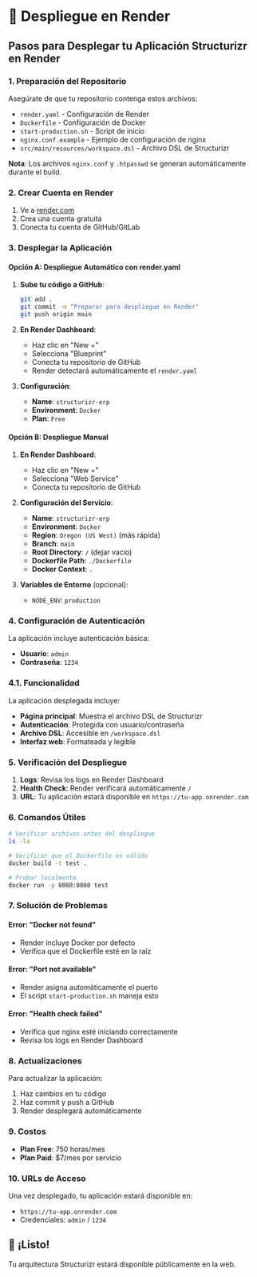 # 🚀 Despliegue en Render

## Pasos para Desplegar tu Aplicación Structurizr en Render

### 1. Preparación del Repositorio

Asegúrate de que tu repositorio contenga estos archivos:

- `render.yaml` - Configuración de Render
- `Dockerfile` - Configuración de Docker
- `start-production.sh` - Script de inicio
- `nginx.conf.example` - Ejemplo de configuración de nginx
- `src/main/resources/workspace.dsl` - Archivo DSL de Structurizr

**Nota**: Los archivos `nginx.conf` y `.htpasswd` se generan automáticamente durante el build.

### 2. Crear Cuenta en Render

1. Ve a [render.com](https://render.com)
2. Crea una cuenta gratuita
3. Conecta tu cuenta de GitHub/GitLab

### 3. Desplegar la Aplicación

#### Opción A: Despliegue Automático con render.yaml

1. **Sube tu código a GitHub**:

   ```bash
   git add .
   git commit -m "Preparar para despliegue en Render"
   git push origin main
   ```

2. **En Render Dashboard**:

   - Haz clic en "New +"
   - Selecciona "Blueprint"
   - Conecta tu repositorio de GitHub
   - Render detectará automáticamente el `render.yaml`

3. **Configuración**:
   - **Name**: `structurizr-erp`
   - **Environment**: `Docker`
   - **Plan**: `Free`

#### Opción B: Despliegue Manual

1. **En Render Dashboard**:

   - Haz clic en "New +"
   - Selecciona "Web Service"
   - Conecta tu repositorio de GitHub

2. **Configuración del Servicio**:

   - **Name**: `structurizr-erp`
   - **Environment**: `Docker`
   - **Region**: `Oregon (US West)` (más rápida)
   - **Branch**: `main`
   - **Root Directory**: `/` (dejar vacío)
   - **Dockerfile Path**: `./Dockerfile`
   - **Docker Context**: `.`

3. **Variables de Entorno** (opcional):
   - `NODE_ENV`: `production`

### 4. Configuración de Autenticación

La aplicación incluye autenticación básica:

- **Usuario**: `admin`
- **Contraseña**: `1234`

### 4.1. Funcionalidad

La aplicación desplegada incluye:

- **Página principal**: Muestra el archivo DSL de Structurizr
- **Autenticación**: Protegida con usuario/contraseña
- **Archivo DSL**: Accesible en `/workspace.dsl`
- **Interfaz web**: Formateada y legible

### 5. Verificación del Despliegue

1. **Logs**: Revisa los logs en Render Dashboard
2. **Health Check**: Render verificará automáticamente `/`
3. **URL**: Tu aplicación estará disponible en `https://tu-app.onrender.com`

### 6. Comandos Útiles

```bash
# Verificar archivos antes del despliegue
ls -la

# Verificar que el Dockerfile es válido
docker build -t test .

# Probar localmente
docker run -p 8080:8080 test
```

### 7. Solución de Problemas

#### Error: "Docker not found"

- Render incluye Docker por defecto
- Verifica que el Dockerfile esté en la raíz

#### Error: "Port not available"

- Render asigna automáticamente el puerto
- El script `start-production.sh` maneja esto

#### Error: "Health check failed"

- Verifica que nginx esté iniciando correctamente
- Revisa los logs en Render Dashboard

### 8. Actualizaciones

Para actualizar la aplicación:

1. Haz cambios en tu código
2. Haz commit y push a GitHub
3. Render desplegará automáticamente

### 9. Costos

- **Plan Free**: 750 horas/mes
- **Plan Paid**: $7/mes por servicio

### 10. URLs de Acceso

Una vez desplegado, tu aplicación estará disponible en:

- `https://tu-app.onrender.com`
- Credenciales: `admin` / `1234`

## 🎉 ¡Listo!

Tu arquitectura Structurizr estará disponible públicamente en la web.
